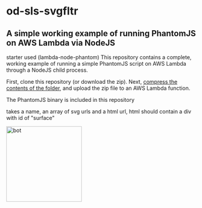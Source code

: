 od-sls-svgfltr 
===

A simple working example of running PhantomJS on AWS Lambda via NodeJS
---
starter used (lambda-node-phantom)
This repository contains a complete, working example of running a simple PhantomJS script on AWS Lambda through a NodeJS child process.

First, clone this repository (or download the zip).  Next, [compress the contents of the folder](http://stackoverflow.com/a/34640743/2282538), and upload the zip file to an AWS Lambda function.

The PhantomJS binary is included in this repository


takes a name, an array of svg urls and a html url, html should contain a div with id of "surface"

<img src="https://s3.amazonaws.com/od-flat-svg/0x959cd3a31cc611630423f9facf8a9b95.png" alt="bot" width="200"/>

